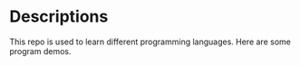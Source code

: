 # Descriptions
This repo is used to learn different programming languages.
Here are some program demos.
